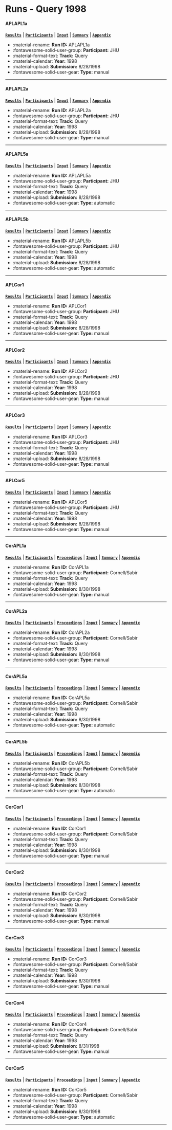 # Runs - Query 1998 

#### APLAPL1a 
[**`Results`**](./results.md#aplapl1a) | [**`Participants`**](./participants.md#jhu) | [**`Input`**](https://trec.nist.gov/results/trec7/trec7.results.input/tracks/query/input.APLAPL1a.gz) | [**`Summary`**](https://trec.nist.gov/results/trec7/trec7.results.summary/tracks/query/summary.APLAPL1a.gz) | [**`Appendix`**](https://trec.nist.gov/pubs/trec7/appendices/A/query_results/query.pdf.gz) 

- :material-rename: **Run ID:** APLAPL1a 
- :fontawesome-solid-user-group: **Participant:** JHU 
- :material-format-text: **Track:** Query 
- :material-calendar: **Year:** 1998 
- :material-upload: **Submission:** 8/28/1998 
- :fontawesome-solid-user-gear: **Type:** manual 

---
#### APLAPL2a 
[**`Results`**](./results.md#aplapl2a) | [**`Participants`**](./participants.md#jhu) | [**`Input`**](https://trec.nist.gov/results/trec7/trec7.results.input/tracks/query/input.APLAPL2a.gz) | [**`Summary`**](https://trec.nist.gov/results/trec7/trec7.results.summary/tracks/query/summary.APLAPL2a.gz) | [**`Appendix`**](https://trec.nist.gov/pubs/trec7/appendices/A/query_results/query.pdf.gz) 

- :material-rename: **Run ID:** APLAPL2a 
- :fontawesome-solid-user-group: **Participant:** JHU 
- :material-format-text: **Track:** Query 
- :material-calendar: **Year:** 1998 
- :material-upload: **Submission:** 8/28/1998 
- :fontawesome-solid-user-gear: **Type:** manual 

---
#### APLAPL5a 
[**`Results`**](./results.md#aplapl5a) | [**`Participants`**](./participants.md#jhu) | [**`Input`**](https://trec.nist.gov/results/trec7/trec7.results.input/tracks/query/input.APLAPL5a.gz) | [**`Summary`**](https://trec.nist.gov/results/trec7/trec7.results.summary/tracks/query/summary.APLAPL5a.gz) | [**`Appendix`**](https://trec.nist.gov/pubs/trec7/appendices/A/query_results/query.pdf.gz) 

- :material-rename: **Run ID:** APLAPL5a 
- :fontawesome-solid-user-group: **Participant:** JHU 
- :material-format-text: **Track:** Query 
- :material-calendar: **Year:** 1998 
- :material-upload: **Submission:** 8/28/1998 
- :fontawesome-solid-user-gear: **Type:** automatic 

---
#### APLAPL5b 
[**`Results`**](./results.md#aplapl5b) | [**`Participants`**](./participants.md#jhu) | [**`Input`**](https://trec.nist.gov/results/trec7/trec7.results.input/tracks/query/input.APLAPL5b.gz) | [**`Summary`**](https://trec.nist.gov/results/trec7/trec7.results.summary/tracks/query/summary.APLAPL5b.gz) | [**`Appendix`**](https://trec.nist.gov/pubs/trec7/appendices/A/query_results/query.pdf.gz) 

- :material-rename: **Run ID:** APLAPL5b 
- :fontawesome-solid-user-group: **Participant:** JHU 
- :material-format-text: **Track:** Query 
- :material-calendar: **Year:** 1998 
- :material-upload: **Submission:** 8/28/1998 
- :fontawesome-solid-user-gear: **Type:** automatic 

---
#### APLCor1 
[**`Results`**](./results.md#aplcor1) | [**`Participants`**](./participants.md#jhu) | [**`Input`**](https://trec.nist.gov/results/trec7/trec7.results.input/tracks/query/input.APLCor1.gz) | [**`Summary`**](https://trec.nist.gov/results/trec7/trec7.results.summary/tracks/query/summary.APLCor1.gz) | [**`Appendix`**](https://trec.nist.gov/pubs/trec7/appendices/A/query_results/query.pdf.gz) 

- :material-rename: **Run ID:** APLCor1 
- :fontawesome-solid-user-group: **Participant:** JHU 
- :material-format-text: **Track:** Query 
- :material-calendar: **Year:** 1998 
- :material-upload: **Submission:** 8/28/1998 
- :fontawesome-solid-user-gear: **Type:** manual 

---
#### APLCor2 
[**`Results`**](./results.md#aplcor2) | [**`Participants`**](./participants.md#jhu) | [**`Input`**](https://trec.nist.gov/results/trec7/trec7.results.input/tracks/query/input.APLCor2.gz) | [**`Summary`**](https://trec.nist.gov/results/trec7/trec7.results.summary/tracks/query/summary.APLCor2.gz) | [**`Appendix`**](https://trec.nist.gov/pubs/trec7/appendices/A/query_results/query.pdf.gz) 

- :material-rename: **Run ID:** APLCor2 
- :fontawesome-solid-user-group: **Participant:** JHU 
- :material-format-text: **Track:** Query 
- :material-calendar: **Year:** 1998 
- :material-upload: **Submission:** 8/28/1998 
- :fontawesome-solid-user-gear: **Type:** manual 

---
#### APLCor3 
[**`Results`**](./results.md#aplcor3) | [**`Participants`**](./participants.md#jhu) | [**`Input`**](https://trec.nist.gov/results/trec7/trec7.results.input/tracks/query/input.APLCor3.gz) | [**`Summary`**](https://trec.nist.gov/results/trec7/trec7.results.summary/tracks/query/summary.APLCor3.gz) | [**`Appendix`**](https://trec.nist.gov/pubs/trec7/appendices/A/query_results/query.pdf.gz) 

- :material-rename: **Run ID:** APLCor3 
- :fontawesome-solid-user-group: **Participant:** JHU 
- :material-format-text: **Track:** Query 
- :material-calendar: **Year:** 1998 
- :material-upload: **Submission:** 8/28/1998 
- :fontawesome-solid-user-gear: **Type:** manual 

---
#### APLCor5 
[**`Results`**](./results.md#aplcor5) | [**`Participants`**](./participants.md#jhu) | [**`Input`**](https://trec.nist.gov/results/trec7/trec7.results.input/tracks/query/input.APLCor5.gz) | [**`Summary`**](https://trec.nist.gov/results/trec7/trec7.results.summary/tracks/query/summary.APLCor5.gz) | [**`Appendix`**](https://trec.nist.gov/pubs/trec7/appendices/A/query_results/query.pdf.gz) 

- :material-rename: **Run ID:** APLCor5 
- :fontawesome-solid-user-group: **Participant:** JHU 
- :material-format-text: **Track:** Query 
- :material-calendar: **Year:** 1998 
- :material-upload: **Submission:** 8/28/1998 
- :fontawesome-solid-user-gear: **Type:** manual 

---
#### CorAPL1a 
[**`Results`**](./results.md#corapl1a) | [**`Participants`**](./participants.md#cornell/sabir) | [**`Proceedings`**](./proceedings.md#smart-high-precision-trec-7) | [**`Input`**](https://trec.nist.gov/results/trec7/trec7.results.input/tracks/query/input.CorAPL1a.gz) | [**`Summary`**](https://trec.nist.gov/results/trec7/trec7.results.summary/tracks/query/summary.CorAPL1a.gz) | [**`Appendix`**](https://trec.nist.gov/pubs/trec7/appendices/A/query_results/query.pdf.gz) 

- :material-rename: **Run ID:** CorAPL1a 
- :fontawesome-solid-user-group: **Participant:** Cornell/Sabir 
- :material-format-text: **Track:** Query 
- :material-calendar: **Year:** 1998 
- :material-upload: **Submission:** 8/30/1998 
- :fontawesome-solid-user-gear: **Type:** manual 

---
#### CorAPL2a 
[**`Results`**](./results.md#corapl2a) | [**`Participants`**](./participants.md#cornell/sabir) | [**`Proceedings`**](./proceedings.md#smart-high-precision-trec-7) | [**`Input`**](https://trec.nist.gov/results/trec7/trec7.results.input/tracks/query/input.CorAPL2a.gz) | [**`Summary`**](https://trec.nist.gov/results/trec7/trec7.results.summary/tracks/query/summary.CorAPL2a.gz) | [**`Appendix`**](https://trec.nist.gov/pubs/trec7/appendices/A/query_results/query.pdf.gz) 

- :material-rename: **Run ID:** CorAPL2a 
- :fontawesome-solid-user-group: **Participant:** Cornell/Sabir 
- :material-format-text: **Track:** Query 
- :material-calendar: **Year:** 1998 
- :material-upload: **Submission:** 8/30/1998 
- :fontawesome-solid-user-gear: **Type:** manual 

---
#### CorAPL5a 
[**`Results`**](./results.md#corapl5a) | [**`Participants`**](./participants.md#cornell/sabir) | [**`Proceedings`**](./proceedings.md#smart-high-precision-trec-7) | [**`Input`**](https://trec.nist.gov/results/trec7/trec7.results.input/tracks/query/input.CorAPL5a.gz) | [**`Summary`**](https://trec.nist.gov/results/trec7/trec7.results.summary/tracks/query/summary.CorAPL5a.gz) | [**`Appendix`**](https://trec.nist.gov/pubs/trec7/appendices/A/query_results/query.pdf.gz) 

- :material-rename: **Run ID:** CorAPL5a 
- :fontawesome-solid-user-group: **Participant:** Cornell/Sabir 
- :material-format-text: **Track:** Query 
- :material-calendar: **Year:** 1998 
- :material-upload: **Submission:** 8/30/1998 
- :fontawesome-solid-user-gear: **Type:** automatic 

---
#### CorAPL5b 
[**`Results`**](./results.md#corapl5b) | [**`Participants`**](./participants.md#cornell/sabir) | [**`Proceedings`**](./proceedings.md#smart-high-precision-trec-7) | [**`Input`**](https://trec.nist.gov/results/trec7/trec7.results.input/tracks/query/input.CorAPL5b.gz) | [**`Summary`**](https://trec.nist.gov/results/trec7/trec7.results.summary/tracks/query/summary.CorAPL5b.gz) | [**`Appendix`**](https://trec.nist.gov/pubs/trec7/appendices/A/query_results/query.pdf.gz) 

- :material-rename: **Run ID:** CorAPL5b 
- :fontawesome-solid-user-group: **Participant:** Cornell/Sabir 
- :material-format-text: **Track:** Query 
- :material-calendar: **Year:** 1998 
- :material-upload: **Submission:** 8/30/1998 
- :fontawesome-solid-user-gear: **Type:** automatic 

---
#### CorCor1 
[**`Results`**](./results.md#corcor1) | [**`Participants`**](./participants.md#cornell/sabir) | [**`Proceedings`**](./proceedings.md#smart-high-precision-trec-7) | [**`Input`**](https://trec.nist.gov/results/trec7/trec7.results.input/tracks/query/input.CorCor1.gz) | [**`Summary`**](https://trec.nist.gov/results/trec7/trec7.results.summary/tracks/query/summary.CorCor1.gz) | [**`Appendix`**](https://trec.nist.gov/pubs/trec7/appendices/A/query_results/query.pdf.gz) 

- :material-rename: **Run ID:** CorCor1 
- :fontawesome-solid-user-group: **Participant:** Cornell/Sabir 
- :material-format-text: **Track:** Query 
- :material-calendar: **Year:** 1998 
- :material-upload: **Submission:** 8/30/1998 
- :fontawesome-solid-user-gear: **Type:** manual 

---
#### CorCor2 
[**`Results`**](./results.md#corcor2) | [**`Participants`**](./participants.md#cornell/sabir) | [**`Proceedings`**](./proceedings.md#smart-high-precision-trec-7) | [**`Input`**](https://trec.nist.gov/results/trec7/trec7.results.input/tracks/query/input.CorCor2.gz) | [**`Summary`**](https://trec.nist.gov/results/trec7/trec7.results.summary/tracks/query/summary.CorCor2.gz) | [**`Appendix`**](https://trec.nist.gov/pubs/trec7/appendices/A/query_results/query.pdf.gz) 

- :material-rename: **Run ID:** CorCor2 
- :fontawesome-solid-user-group: **Participant:** Cornell/Sabir 
- :material-format-text: **Track:** Query 
- :material-calendar: **Year:** 1998 
- :material-upload: **Submission:** 8/30/1998 
- :fontawesome-solid-user-gear: **Type:** manual 

---
#### CorCor3 
[**`Results`**](./results.md#corcor3) | [**`Participants`**](./participants.md#cornell/sabir) | [**`Proceedings`**](./proceedings.md#smart-high-precision-trec-7) | [**`Input`**](https://trec.nist.gov/results/trec7/trec7.results.input/tracks/query/input.CorCor3.gz) | [**`Summary`**](https://trec.nist.gov/results/trec7/trec7.results.summary/tracks/query/summary.CorCor3.gz) | [**`Appendix`**](https://trec.nist.gov/pubs/trec7/appendices/A/query_results/query.pdf.gz) 

- :material-rename: **Run ID:** CorCor3 
- :fontawesome-solid-user-group: **Participant:** Cornell/Sabir 
- :material-format-text: **Track:** Query 
- :material-calendar: **Year:** 1998 
- :material-upload: **Submission:** 8/30/1998 
- :fontawesome-solid-user-gear: **Type:** manual 

---
#### CorCor4 
[**`Results`**](./results.md#corcor4) | [**`Participants`**](./participants.md#cornell/sabir) | [**`Proceedings`**](./proceedings.md#smart-high-precision-trec-7) | [**`Input`**](https://trec.nist.gov/results/trec7/trec7.results.input/tracks/query/input.CorCor4.gz) | [**`Summary`**](https://trec.nist.gov/results/trec7/trec7.results.summary/tracks/query/summary.CorCor4.gz) | [**`Appendix`**](https://trec.nist.gov/pubs/trec7/appendices/A/query_results/query.pdf.gz) 

- :material-rename: **Run ID:** CorCor4 
- :fontawesome-solid-user-group: **Participant:** Cornell/Sabir 
- :material-format-text: **Track:** Query 
- :material-calendar: **Year:** 1998 
- :material-upload: **Submission:** 8/31/1998 
- :fontawesome-solid-user-gear: **Type:** manual 

---
#### CorCor5 
[**`Results`**](./results.md#corcor5) | [**`Participants`**](./participants.md#cornell/sabir) | [**`Proceedings`**](./proceedings.md#smart-high-precision-trec-7) | [**`Input`**](https://trec.nist.gov/results/trec7/trec7.results.input/tracks/query/input.CorCor5.gz) | [**`Summary`**](https://trec.nist.gov/results/trec7/trec7.results.summary/tracks/query/summary.CorCor5.gz) | [**`Appendix`**](https://trec.nist.gov/pubs/trec7/appendices/A/query_results/query.pdf.gz) 

- :material-rename: **Run ID:** CorCor5 
- :fontawesome-solid-user-group: **Participant:** Cornell/Sabir 
- :material-format-text: **Track:** Query 
- :material-calendar: **Year:** 1998 
- :material-upload: **Submission:** 8/30/1998 
- :fontawesome-solid-user-gear: **Type:** automatic 

---
